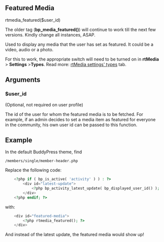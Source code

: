 ## Featured Media

rtmedia_featured($user_id)

The older tag (**bp_media_featured()**) will continue to work till the next few versions. Kindly change all instances, ASAP.


Used to display any media that the user has set as featured. It could be a video, audio or a photo.

For this to work, the appropriate switch will need to be turned on in **rtMedia** > **Settings** >**Types**. Read more: [rtMedia settings' types](../settings/types.md) tab.


## Arguments

### **$user_id**


(Optional, not required on user profile)

The id of the user for whom the featured media is to be fetched. For example, if an admin decides to set a media item as featured for everyone in the community, his own user id can be passed to this function.


## Example
In the default BuddyPress theme, find

`/members/single/member-header.php`

Replace the following code:
```php
    <?php if ( bp_is_active( 'activity' ) ) : ?>
    	<div id="latest-update">
    		<?php bp_activity_latest_update( bp_displayed_user_id() ); ?>
    	</div>
    <?php endif; ?>

```
with:

```php
    <div id="featured-media">
    	<?php rtmedia_featured(); ?>
    </div>
```

And instead of the latest update, the featured media would show up!
